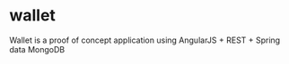 wallet
======

Wallet is a proof of concept application using AngularJS + REST + Spring data MongoDB
